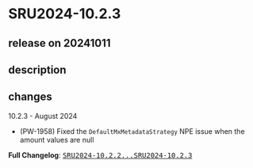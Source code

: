 # SRU2024-10.2.3

## release on 20241011
## description
## changes
10.2.3 - August 2024

* (PW-1958) Fixed the <code>DefaultMxMetadataStrategy</code> NPE issue when the amount values are null

<strong>Full Changelog</strong>: <a class="commit-link" href="https://github.com/prowide/prowide-iso20022/compare/SRU2024-10.2.2...SRU2024-10.2.3"><tt>SRU2024-10.2.2...SRU2024-10.2.3</tt></a>

